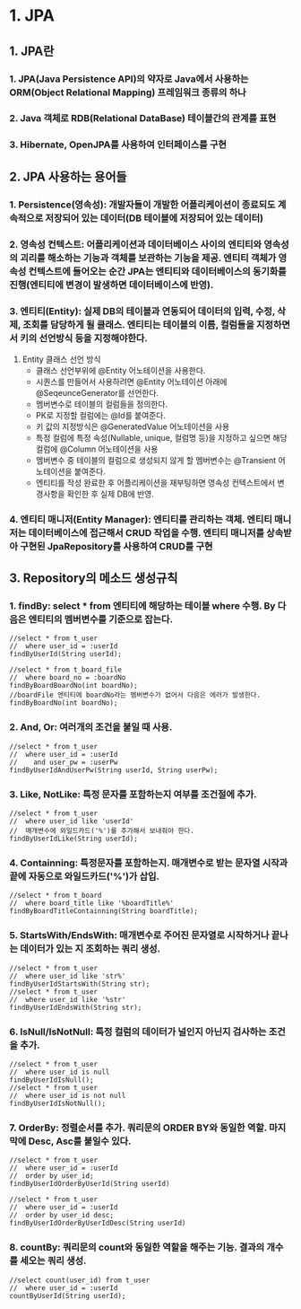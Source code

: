 # 1. JPA
## 1. JPA란
### 1. JPA(Java Persistence API)의 약자로 Java에서 사용하는 ORM(Object Relational Mapping) 프레임워크 종류의 하나
### 2. Java 객체로 RDB(Relational DataBase) 테이블간의 관계를 표현
### 3. Hibernate, OpenJPA를 사용하여 인터페이스를 구현

## 2. JPA 사용하는 용어들
### 1. Persistence(영속성): 개발자들이 개발한 어플리케이션이 종료되도 계속적으로 저장되어 있는 데이터(DB 테이블에 저장되어 있는 데이터)
### 2. 영속성 컨텍스트: 어플리케이션과 데이터베이스 사이의 엔티티와 영속성의 괴리를 해소하는 기능과 객체를 보관하는 기능을 제공. 엔티티 객체가 영속성 컨텍스트에 들어오는 순간 JPA는 엔티티와 데이터베이스의 동기화를 진행(엔티티에 변경이 발생하면 데이터베이스에 반영).
### 3. 엔티티(Entity): 실제 DB의 테이블과 연동되어 데이터의 입력, 수정, 삭제, 조회를 담당하게 될 클래스. 엔티티는 테이블의 이름, 컬럼들을 지정하면서 키의 선언방식 등을 지정해야한다.
1. Entity 클래스 선언 방식
    - 클래스 선언부위에 @Entity 어노테이션을 사용한다.
    - 시퀀스를 만들어서 사용하려면 @Entity 어노테이션 아래에 @SeqeunceGenerator를 선언한다.
    - 멤버변수로 테이블의 컬럼들을 정의한다.
    - PK로 지정할 컬럼에는 @Id를 붙여준다.
    - 키 값의 지정방식은 @GeneratedValue 어노테이션을 사용
    - 특정 컬럼에 특정 속성(Nullable, unique, 컬럼명 등)을 지정하고 싶으면 해당 컬럼에 @Column 어노테이션을 사용
    - 멤버변수 중 테이블의 컬럼으로 생성되지 않게 할 멤버변수는 @Transient 어노테이션을 붙여준다.
    - 엔티티를 작성 완료한 후 어플리케이션을 재부팅하면 영속성 컨텍스트에서 변경사항을 확인한 후 실제 DB에 반영.
### 4. 엔티티 매니저(Entity Manager): 엔티티를 관리하는 객체. 엔티티 매니저는 데이터베이스에 접근해서 CRUD 작업을 수행. 엔티티 매니저를 상속받아 구현된 JpaRepository를 사용하여 CRUD를 구현

## 3. Repository의 메소드 생성규칙
### 1. findBy: select * from 엔티티에 해당하는 테이블 where 수행. By 다음은 엔티티의 멤버변수를 기준으로 잡는다.
```
//select * from t_user
//  where user_id = :userId
findByUserId(String userId);

//select * from t_board_file
//  where board_no = :boardNo
findByBoardBoardNo(int boardNo);
//boardFile 엔티티에 boardNo라는 멤버변수가 없어서 다음은 에러가 발생한다.
findByBoardNo(int boardNo);
```
### 2. And, Or: 여러개의 조건을 붙일 때 사용.
```
//select * from t_user
//  where user_id = :userId
//    and user_pw = :userPw
findByUserIdAndUserPw(String userId, String userPw);
```
### 3. Like, NotLike: 특정 문자를 포함하는지 여부를 조건절에 추가.
```
//select * from t_user
//  where user_id like 'userId'
//  매개변수에 와일드카드('%')를 추가해서 보내줘야 한다.
findByUserIdLike(String userId);
```
### 4. Containning: 특정문자를 포함하는지. 매개변수로 받는 문자열 시작과 끝에 자동으로 와일드카드('%')가 삽입.
```
//select * from t_board
//  where board_title like '%boardTitle%'
findByBoardTitleContainning(String boardTitle);
```
### 5. StartsWith/EndsWith: 매개변수로 주어진 문자열로 시작하거나 끝나는 데이터가 있는 지 조회하는 쿼리 생성.
```
//select * from t_user
//  where user_id like 'str%'
findByUserIdStartsWith(String str);
//select * from t_user
//  where user_id like '%str'
findByUserIdEndsWith(String str);
```
### 6. IsNull/IsNotNull: 특정 컬럼의 데이터가 널인지 아닌지 검사하는 조건을 추가.
```
//select * from t_user
//  where user_id is null
findByUserIdIsNull();
//select * from t_user
//  where user_id is not null
findByUserIdIsNotNull();
```
### 7. OrderBy: 정렬순서를 추가. 쿼리문의 ORDER BY와 동일한 역할. 마지막에 Desc, Asc를 붙일수 있다.
```
//select * from t_user
//  where user_id = :userId
//  order by user_id;
findByUserIdOrderByUserId(String userId)

//select * from t_user
//  where user_id = :userId
//  order by user_id desc;
findByUserIdOrderByUserIdDesc(String userId)
```
### 8. countBy: 쿼리문의 count와 동일한 역할을 해주는 기능. 결과의 개수를 세오는 쿼리 생성.
```
//select count(user_id) from t_user
//  where user_id = :userId
countByUserId(String userId);
```